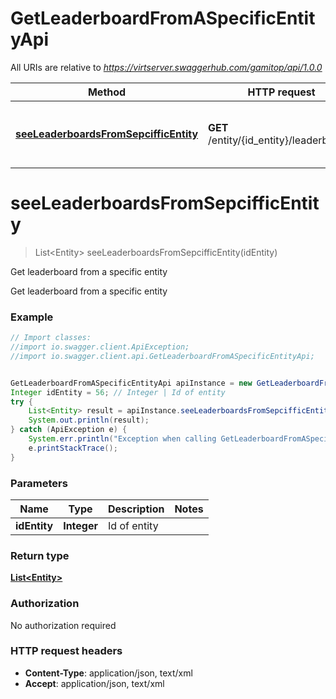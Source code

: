 # GetLeaderboardFromASpecificEntityApi

All URIs are relative to *https://virtserver.swaggerhub.com/gamitop/api/1.0.0*

Method | HTTP request | Description
------------- | ------------- | -------------
[**seeLeaderboardsFromSepcifficEntity**](GetLeaderboardFromASpecificEntityApi.md#seeLeaderboardsFromSepcifficEntity) | **GET** /entity/{id_entity}/leaderboards | Get leaderboard from a specific entity


<a name="seeLeaderboardsFromSepcifficEntity"></a>
# **seeLeaderboardsFromSepcifficEntity**
> List&lt;Entity&gt; seeLeaderboardsFromSepcifficEntity(idEntity)

Get leaderboard from a specific entity

Get leaderboard from a specific entity 

### Example
```java
// Import classes:
//import io.swagger.client.ApiException;
//import io.swagger.client.api.GetLeaderboardFromASpecificEntityApi;


GetLeaderboardFromASpecificEntityApi apiInstance = new GetLeaderboardFromASpecificEntityApi();
Integer idEntity = 56; // Integer | Id of entity
try {
    List<Entity> result = apiInstance.seeLeaderboardsFromSepcifficEntity(idEntity);
    System.out.println(result);
} catch (ApiException e) {
    System.err.println("Exception when calling GetLeaderboardFromASpecificEntityApi#seeLeaderboardsFromSepcifficEntity");
    e.printStackTrace();
}
```

### Parameters

Name | Type | Description  | Notes
------------- | ------------- | ------------- | -------------
 **idEntity** | **Integer**| Id of entity |

### Return type

[**List&lt;Entity&gt;**](Entity.md)

### Authorization

No authorization required

### HTTP request headers

 - **Content-Type**: application/json, text/xml
 - **Accept**: application/json, text/xml

